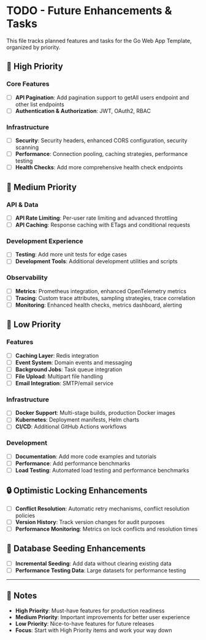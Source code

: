 # TODO - Future Enhancements & Tasks

This file tracks planned features and tasks for the Go Web App Template, organized by priority.

## 🚨 High Priority

### Core Features

- [ ] **API Pagination**: Add pagination support to getAll users endpoint and other list endpoints
- [ ] **Authentication & Authorization**: JWT, OAuth2, RBAC

### Infrastructure

- [ ] **Security**: Security headers, enhanced CORS configuration, security scanning
- [ ] **Performance**: Connection pooling, caching strategies, performance testing
- [ ] **Health Checks**: Add more comprehensive health check endpoints

## 🔶 Medium Priority

### API & Data

- [ ] **API Rate Limiting**: Per-user rate limiting and advanced throttling
- [ ] **API Caching**: Response caching with ETags and conditional requests

### Development Experience

- [ ] **Testing**: Add more unit tests for edge cases
- [ ] **Development Tools**: Additional development utilities and scripts

### Observability

- [ ] **Metrics**: Prometheus integration, enhanced OpenTelemetry metrics
- [ ] **Tracing**: Custom trace attributes, sampling strategies, trace correlation
- [ ] **Monitoring**: Enhanced health checks, metrics dashboard, alerting

## 🔵 Low Priority

### Features

- [ ] **Caching Layer**: Redis integration
- [ ] **Event System**: Domain events and messaging
- [ ] **Background Jobs**: Task queue integration
- [ ] **File Upload**: Multipart file handling
- [ ] **Email Integration**: SMTP/email service

### Infrastructure

- [ ] **Docker Support**: Multi-stage builds, production Docker images
- [ ] **Kubernetes**: Deployment manifests, Helm charts
- [ ] **CI/CD**: Additional GitHub Actions workflows

### Development

- [ ] **Documentation**: Add more code examples and tutorials
- [ ] **Performance**: Add performance benchmarks
- [ ] **Load Testing**: Automated load testing and performance benchmarks

## 🔒 Optimistic Locking Enhancements

- [ ] **Conflict Resolution**: Automatic retry mechanisms, conflict resolution policies
- [ ] **Version History**: Track version changes for audit purposes
- [ ] **Performance Monitoring**: Metrics on lock conflicts and resolution times

## 🌱 Database Seeding Enhancements

- [ ] **Incremental Seeding**: Add data without clearing existing data
- [ ] **Performance Testing Data**: Large datasets for performance testing

---

## 📝 Notes

- **High Priority**: Must-have features for production readiness
- **Medium Priority**: Important improvements for better user experience
- **Low Priority**: Nice-to-have features for future releases
- **Focus**: Start with High Priority items and work your way down
